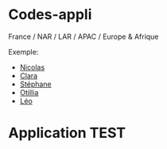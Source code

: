 # Codes-appli
France / NAR / LAR / APAC / Europe & Afrique 

Exemple:
<!-- Menu de navigation du site -->
<ul class="navbar">
  <li><a href="index.html">Nicolas</a>
  <li><a href="indYTehtml">Clara</a>
  <li><a href="reflexions.html">Stéphane</a>
  <li><a href="ville.html">Otillia</a>
  <li><a href="liens.html">Léo</a>
</ul>

<!-- Contenu principal -->
<h1>Application TEST</h1>
